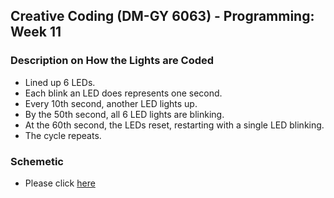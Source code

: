## Creative Coding (DM-GY 6063) - Programming: Week 11

### Description on How the Lights are Coded
- Lined up 6 LEDs.
- Each blink an LED does represents one second.
- Every 10th second, another LED lights up.
- By the 50th second, all 6 LED lights are blinking.
- At the 60th second, the LEDs reset, restarting with a single LED blinking.
- The cycle repeats.

### Schemetic
- Please click [here](https://drive.google.com/file/d/12_T2bLEXK_Tv30dTnXuQ68zOFYA6Y-5s/view?usp=sharing)